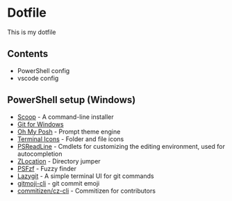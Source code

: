 # Dotfile

This is my dotfile

## Contents

- PowerShell config
- vscode config

## PowerShell setup (Windows)

- [Scoop](https://scoop.sh/) - A command-line installer
- [Git for Windows](https://gitforwindows.org/)
- [Oh My Posh](https://ohmyposh.dev/) - Prompt theme engine
- [Terminal Icons](https://github.com/devblackops/Terminal-Icons) - Folder and file icons
- [PSReadLine](https://docs.microsoft.com/en-us/powershell/module/psreadline/) - Cmdlets for customizing the editing environment, used for autocompletion
- [ZLocation](https://github.com/vors/ZLocation) - Directory jumper
- [PSFzf](https://github.com/kelleyma49/PSFzf) - Fuzzy finder
- [Lazygit](https://github.com/jesseduffield/lazygit) - A simple terminal UI for git commands
- [gitmoji-cli](https://github.com/carloscuesta/gitmoji-cli) - git commit emoji
- [commitizen/cz-cli](https://github.com/commitizen/cz-cli) - Commitizen for contributors
